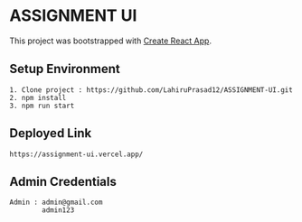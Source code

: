 # ASSIGNMENT UI

This project was bootstrapped with [Create React App](https://github.com/facebook/create-react-app).

## Setup Environment

    1. Clone project : https://github.com/LahiruPrasad12/ASSIGNMENT-UI.git
    2. npm install
    3. npm run start


## Deployed Link
    https://assignment-ui.vercel.app/

## Admin Credentials
    Admin : admin@gmail.com
            admin123
